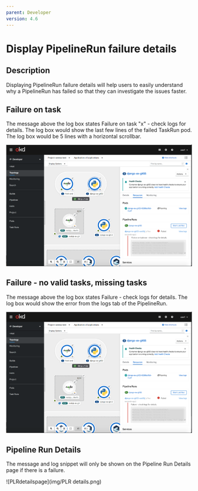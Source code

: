 ```yaml
---
parent: Developer
version: 4.6
---
```


# Display PipelineRun failure details

## Description 

Displaying PipelineRun failure details will help users to easily understand why a PipelineRun has failed so that they can investigate the issues faster.

## Failure on task

The message above the log box states Failure on task "x" - check logs for details. The log box would show the last few lines of the failed TaskRun pod. The log box would be 5 lines with a horizontal scrollbar.

![failureontask](img/image3.png)

## Failure - no valid tasks, missing tasks

The message above the log box states Failure - check logs for details. The log box would show the error from the logs tab of the PipelineRun.

![failurenotask](img/image2.png)

## Pipeline Run Details

The message and log snippet will only be shown on the Pipeline Run Details page if there is a failure.

![PLRdetailspage](img/PLR details.png)

